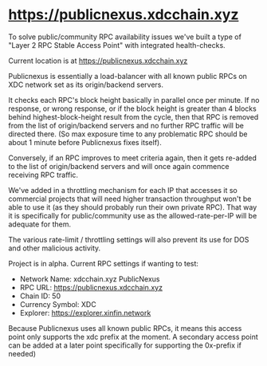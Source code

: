 # https://publicnexus.xdcchain.xyz

To solve public/community RPC availability issues we've built a type of "Layer 2 RPC Stable Access Point" with integrated health-checks.

Current location is at https://publicnexus.xdcchain.xyz

Publicnexus is essentially a load-balancer with all known public RPCs on XDC network set as its origin/backend servers.

It checks each RPC's block height basically in parallel once per minute. If no response, or wrong response, or if the block height is greater than 4 blocks behind highest-block-height result from the cycle, then that RPC is removed from the list of origin/backend servers and no further RPC traffic will be directed there. (So max exposure time to any problematic RPC should be about 1 minute before Publicnexus fixes itself).

Conversely, if an RPC improves to meet criteria again, then it gets re-added to the list of origin/backend servers and will once again commence receiving RPC traffic.

We've added in a throttling mechanism for each IP that accesses it so commercial projects that will need higher transaction throughput won't be able to use it (as they should probably run their own private RPC). That way it is specifically for public/community use as the allowed-rate-per-IP will be adequate for them.

The various rate-limit / throttling settings will also prevent its use for DOS and other malicious activity.

Project is in alpha. Current RPC settings if wanting to test:

- Network Name: xdcchain.xyz PublicNexus
- RPC URL: https://publicnexus.xdcchain.xyz
- Chain ID: 50
- Currency Symbol: XDC
- Explorer: https://explorer.xinfin.network

Because Publicnexus uses all known public RPCs, it means this access point only supports the xdc prefix at the moment. A secondary access point can be added at a later point specifically for supporting the 0x-prefix if needed)
